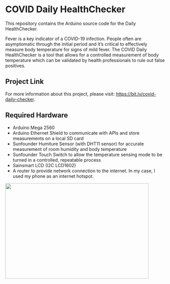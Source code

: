 # COVID Daily HealthChecker
This repository contains the Arduino source code for the Daily HealthChecker.

Fever is a key indicator of a COVID-19 infection.  People often are asymptomatic through the initial period and it’s critical to effectively measure body temperature for signs of mild fever. The COVID Daily HealthChecker is a tool that allows for a controlled measurement of body temperature which can be validated by health professionals to rule out false positives.

## Project Link
For more information about this project, please visit: https://bit.ly/covid-daily-checker.

## Required Hardware
- Arduino Mega 2560 
- Arduino Ethernet Shield to communicate with APIs and store measurements on a local SD card 
- Sunfounder Humiture Sensor (with DHT11 sensor) for accurate measurement of room humidity and body temperature 
- Sunfounder Touch Switch to allow the temperature sensing mode to be turned in a controlled, repeatable process 
- Sainsmart LCD (I2C LCD1602) 
- A router to provide network connection to the internet. In my case, I used my phone as an internet hotspot. 

<img src="https://user-images.githubusercontent.com/69637288/130885969-79018729-0aee-4025-bd2c-23ba614df99e.png" width = "450" height = "300">

